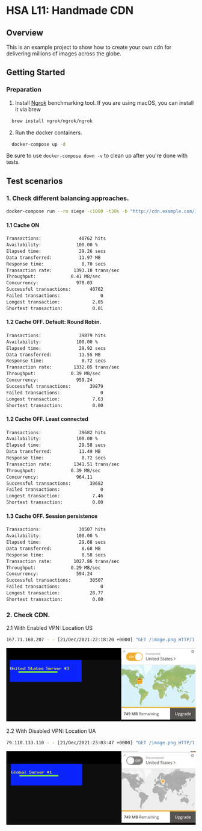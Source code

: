 # HSA L11: Handmade CDN

## Overview
This is an example project to show how to create your own cdn for delivering millions of images across the globe.

## Getting Started

### Preparation
1. Install [Ngrok](https://ngrok.com/download) benchmarking tool. If you are using macOS, you can install it via brew
```bash
  brew install ngrok/ngrok/ngrok
```

2. Run the docker containers.
```bash
  docker-compose up -d
```

Be sure to use ```docker-compose down -v``` to clean up after you're done with tests.

## Test scenarios
### 1. Check different balancing approaches.
```bash
docker-compose run --rm siege -c1000 -t30s -b "http://cdn.example.com/image.png"
```

#### 1.1 Cache ON
```bash
Transactions:		       40762 hits
Availability:		      100.00 %
Elapsed time:		       29.26 secs
Data transferred:	       11.97 MB
Response time:		        0.70 secs
Transaction rate:	     1393.10 trans/sec
Throughput:		        0.41 MB/sec
Concurrency:		      978.03
Successful transactions:       40762
Failed transactions:	           0
Longest transaction:	        2.05
Shortest transaction:	        0.01
```

#### 1.2 Cache OFF. Default: Round Robin.
```bash
Transactions:		       39879 hits
Availability:		      100.00 %
Elapsed time:		       29.92 secs
Data transferred:	       11.55 MB
Response time:		        0.72 secs
Transaction rate:	     1332.85 trans/sec
Throughput:		        0.39 MB/sec
Concurrency:		      959.24
Successful transactions:       39879
Failed transactions:	           0
Longest transaction:	        7.63
Shortest transaction:	        0.00
```

#### 1.2 Cache OFF. Least connected
```bash
Transactions:		       39682 hits
Availability:		      100.00 %
Elapsed time:		       29.58 secs
Data transferred:	       11.49 MB
Response time:		        0.72 secs
Transaction rate:	     1341.51 trans/sec
Throughput:		        0.39 MB/sec
Concurrency:		      964.11
Successful transactions:       39682
Failed transactions:	           0
Longest transaction:	        7.46
Shortest transaction:	        0.00
```

#### 1.3 Cache OFF. Session persistence
```bash
Transactions:		       30507 hits
Availability:		      100.00 %
Elapsed time:		       29.68 secs
Data transferred:	        8.68 MB
Response time:		        0.58 secs
Transaction rate:	     1027.86 trans/sec
Throughput:		        0.29 MB/sec
Concurrency:		      594.24
Successful transactions:       30507
Failed transactions:	           0
Longest transaction:	       28.77
Shortest transaction:	        0.00
```

### 2. Check CDN.
2.1 With Enabled VPN: Location US
```bash
167.71.160.207 - - [21/Dec/2021:22:18:20 +0000] "GET /image.png HTTP/1.1" 200 376 "-" "Mozilla/5.0 (Macintosh; Intel Mac OS X 10_15_7) AppleWebKit/537.36 (KHTML, like Gecko) Chrome/96.0.4664.110 Safari/537.36" "167.71.160.207"
```
![Enabled VPN](resources/vpn_enabled.png)

2.2 With Disabled VPN: Location UA
```bash
79.110.133.110 - - [21/Dec/2021:23:03:47 +0000] "GET /image.png HTTP/1.1" 200 376 "-" "Mozilla/5.0 (Macintosh; Intel Mac OS X 10_15_7) AppleWebKit/537.36 (KHTML, like Gecko) Chrome/96.0.4664.110 Safari/537.36" "79.110.133.110"
```

![Disabled VPN](resources/vpn_disabled.png)
